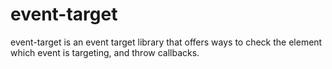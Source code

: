 # event-target
event-target is an event target library that offers ways to check the element which event is targeting, and throw callbacks.
